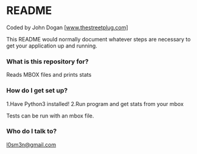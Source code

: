# README #

Coded by John Dogan [www.thestreetplug.com]

This README would normally document whatever steps are necessary to get your application up and running.

### What is this repository for? ###

Reads MBOX files and prints stats

### How do I get set up? ###

1.Have Python3 installed!
2.Run program and get stats from your mbox

Tests can be run with an mbox file. 

### Who do I talk to? ###

l0sm3n@gmail.com